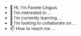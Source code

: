 - 👋 Hi, I’m Favete Linguis
- 👀 I’m interested in ...
- 🌱 I’m currently learning ...
- 💞️ I’m looking to collaborate on ...
- 📫 How to reach me ...

<!---
Favete Linguis is a ✨ special ✨ repository because its `README.md` (this file) appears on your GitHub profile.
You can click the Preview link to take a look at your changes.
--->
